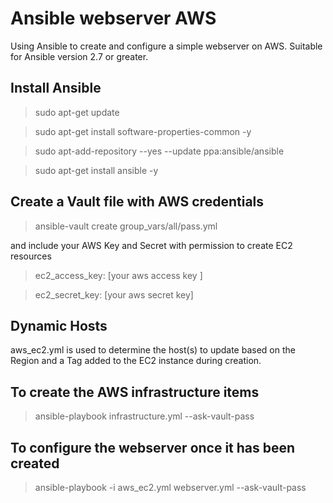 # Ansible webserver AWS
Using Ansible to create and configure a simple webserver on AWS. Suitable for Ansible version 2.7 or greater.

## Install Ansible

> sudo apt-get update

> sudo apt-get install software-properties-common -y

> sudo apt-add-repository --yes --update ppa:ansible/ansible

> sudo apt-get install ansible -y

## Create a Vault file with AWS credentials

> ansible-vault create group_vars/all/pass.yml

and include your AWS Key and Secret with permission to create EC2 resources

> ec2_access_key: [your aws access key ]

> ec2_secret_key: [your aws secret key]

## Dynamic Hosts

aws_ec2.yml is used to determine the host(s) to update based on the Region and a Tag added to the EC2 instance during creation.

## To create the AWS infrastructure items

> ansible-playbook infrastructure.yml --ask-vault-pass

## To configure the webserver once it has been created

> ansible-playbook -i aws_ec2.yml webserver.yml --ask-vault-pass